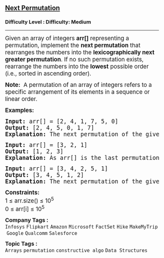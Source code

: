 <h2><a href="https://www.geeksforgeeks.org/problems/next-permutation5226/1?page=2&company=Google,Uber,Media.net&sortBy=submissions">Next Permutation</a></h2><h3>Difficulty Level : Difficulty: Medium</h3><hr><div class="problems_problem_content__Xm_eO"><p><span style="font-size: 14pt;">Given an array of integers <strong>arr[]</strong> representing a permutation, implement the&nbsp;<strong>next permutation</strong>&nbsp;that rearranges the numbers into the <strong>lexicographically next greater permutation</strong>. If no such permutation exists, rearrange the numbers into the <strong>lowest</strong> possible order (i.e., sorted in ascending order).&nbsp;</span></p>
<p><span style="font-size: 14pt;"><strong>Note:</strong>&nbsp; A permutation of an array of integers refers to a specific arrangement of its elements in a sequence or linear order.</span></p>
<p><span style="font-size: 14pt;"><strong>Examples:</strong></span></p>
<pre><span style="font-size: 14pt;"><strong>Input:</strong> arr[] = [2, 4, 1, 7, 5, 0]
<strong>Output:</strong> [2, 4, 5, 0, 1, 7]
<strong>Explanation:</strong> The next permutation of the given array is [2, 4, 5, 0, 1, 7].</span></pre>
<pre><span style="font-size: 14pt;"><strong>Input:</strong> arr[] = [3, 2, 1]
<strong>Output:</strong> [1, 2, 3]
<strong>Explanation:</strong> As arr[] is the last permutation, the next permutation is the lowest one.<br></span></pre>
<pre><span style="font-size: 14pt;"><strong>Input:</strong> arr[] = [3, 4, 2, 5, 1]
<strong>Output:</strong> [3, 4, 5, 1, 2]
<strong>Explanation:</strong> The next permutation of the given array is [3, 4, 5, 1, 2].</span></pre>
<p><span style="font-size: 14pt;"><strong>Constraints:</strong><br>1 ≤ arr.size() ≤ 10<sup>5<br></sup>0 ≤ arr[i] ≤ 10<sup>5</sup></span></p></div><p><span style=font-size:18px><strong>Company Tags : </strong><br><code>Infosys</code>&nbsp;<code>Flipkart</code>&nbsp;<code>Amazon</code>&nbsp;<code>Microsoft</code>&nbsp;<code>FactSet</code>&nbsp;<code>Hike</code>&nbsp;<code>MakeMyTrip</code>&nbsp;<code>Google</code>&nbsp;<code>Qualcomm</code>&nbsp;<code>Salesforce</code>&nbsp;<br><p><span style=font-size:18px><strong>Topic Tags : </strong><br><code>Arrays</code>&nbsp;<code>permutation</code>&nbsp;<code>constructive algo</code>&nbsp;<code>Data Structures</code>&nbsp;